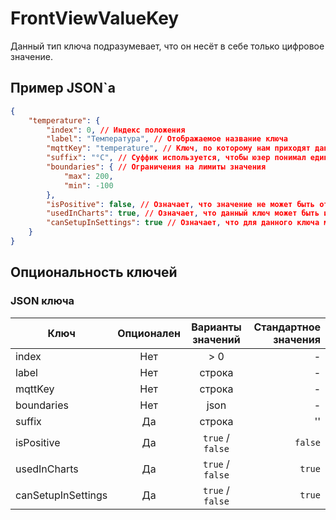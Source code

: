 # FrontViewValueKey

Данный тип ключа подразумевает, что он несёт в себе только цифровое значение.

## Пример JSON`a
```json
{
    "temperature": {
        "index": 0, // Индекс положения
        "label": "Температура", // Отображаемое название ключа
        "mqttKey": "temperature", // Ключ, по которому нам приходят данные в MQTT
        "suffix": "°C", // Суффик используется, чтобы юзер понимал единицу измерения
        "boundaries": { // Ограничения на лимиты значения
            "max": 200,
            "min": -100
        },
        "isPositive": false, // Означает, что значение не может быть отрицательным 
        "usedInCharts": true, // Означает, что данный ключ может быть использован в графиках
        "canSetupInSettings": true // Означает, что для данного ключа можно ставить ограничения
    }
}
```

## Опциональность ключей

### JSON ключа
| Ключ        |      Опционален      |      Варианты значений      |Стандартное значения|
| ----------- |      :--------:      |      :----------:      |      ----------:      |
| index      | Нет | > 0 | - |
| label      |   Нет    | строка | - |
| mqttKey |   Нет    | строка | - |
| boundaries |   Нет    | json | - |
| suffix |   Да    | строка | '' |
| isPositive |   Да    |  `true` / `false`| `false` |
| usedInCharts |   Да    |  `true` / `false`| `true` |
| canSetupInSettings |   Да    |  `true` / `false`| `true` |
